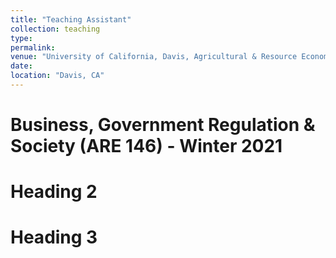 ```yaml
---
title: "Teaching Assistant"
collection: teaching
type: 
permalink: 
venue: "University of California, Davis, Agricultural & Resource Economics"
date: 
location: "Davis, CA"
---
```


Business, Government Regulation & Society (ARE 146) - Winter 2021
======

Heading 2
======

Heading 3
======